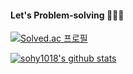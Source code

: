 #### Let's Problem-solving 👩🏻‍💻
[![Solved.ac
프로필](http://mazassumnida.wtf/api/v2/generate_badge?boj=tsh0003)](https://solved.ac/tsh0003)

[![sohy1018's github stats](https://github-readme-stats.vercel.app/api?username=sohy1018&show_icons=true&count_private=true)](https://github.com/anuraghazra/github-readme-stats)
<!--
**sohy1018/sohy1018** is a ✨ _special_ ✨ repository because its `README.md` (this file) appears on your GitHub profile.

Here are some ideas to get you started:

- 🔭 I’m currently working on ...
- 🌱 I’m currently learning problem-Solving
- 👯 I’m looking to collaborate on ...
- 🤔 I’m looking for help with ...
- 💬 Ask me about ...
- 📫 How to reach me: ...
- 😄 Pronouns: ...
- ⚡ Fun fact: ...
-->
